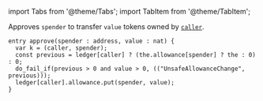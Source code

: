 import Tabs from '@theme/Tabs';
import TabItem from '@theme/TabItem';

Approves `spender` to transfer `value` tokens owned by [`caller`](/docs/reference/expressions/constants#caller).

<Tabs defaultValue="code">

<TabItem value="code" label="Code">

```archetype
entry approve(spender : address, value : nat) {
  var k = (caller, spender);
  const previous = ledger[caller] ? (the.allowance[spender] ? the : 0) : 0;
  do_fail_if(previous > 0 and value > 0, (("UnsafeAllowanceChange", previous)));
  ledger[caller].allowance.put(spender, value);
}
```

</TabItem>

</Tabs>
